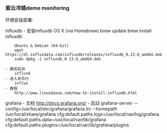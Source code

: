 ### 紫云冷链demo monitoring
环境安装部署:

influxdb
    - 安装influxdb
        OS X (via Homebrew)
        brew update
        brew install influxdb

        Ubuntu & Debian (64-bit)
        wget https://dl.influxdata.com/influxdb/releases/influxdb_0.13.0_amd64.deb
        sudo dpkg -i influxdb_0.13.0_amd64.deb

    - 服务启动
        influxd
    - 进入命令行
        influx
    - 教程
        http://www.linuxdaxue.com/how-to-install-influxdb.html


grafana
    - 文档
        http://docs.grafana.org/
    - 启动
        grafana-server --config=/usr/local/etc/grafana/grafana.ini --homepath /usr/local/share/grafana cfg:default.paths.logs=/usr/local/var/log/grafana cfg:default.paths.data=/usr/local/var/lib/grafana cfg:default.paths.plugins=/usr/local/var/lib/grafana/plugins